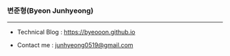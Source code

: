 ### 변준형(Byeon Junhyeong)

---

* Technical Blog : https://byeooon.github.io

* Contact me : junhyeong0519@gmail.com

